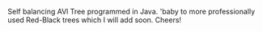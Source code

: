 Self balancing AVl Tree programmed in Java. 'baby to more professionally used Red-Black trees which I will add soon. Cheers!

